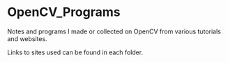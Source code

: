 # OpenCV_Programs

Notes and programs I made or collected on OpenCV from various tutorials and websites. 

Links to sites used can be found in each folder.

